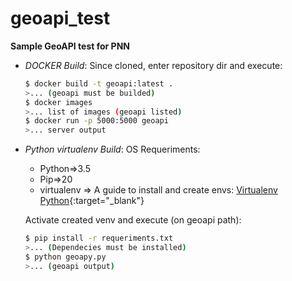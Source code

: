 # geoapi_test
**Sample GeoAPI test for PNN**

* *DOCKER Build*:
  Since cloned, enter repository dir and execute:
  ```bash
  $ docker build -t geoapi:latest .
  >... (geoapi must be builded)
  $ docker images
  >... list of images (geoapi listed)
  $ docker run -p 5000:5000 geoapi
  >... server output
  ```
* *Python virtualenv Build*:
  OS Requeriments:
  * Python=>3.5
  * Pip=>20
  * virtualenv => A guide to install and create envs: [Virtualenv Python](https://gist.github.com/Geoyi/d9fab4f609e9f75941946be45000632b){:target="_blank"}
  
  Activate created venv and execute (on geoapi path):
   ```bash
  $ pip install -r requeriments.txt
  >... (Dependecies must be installed)
  $ python geoapy.py
  >... (geoapi output)
  ```
  
